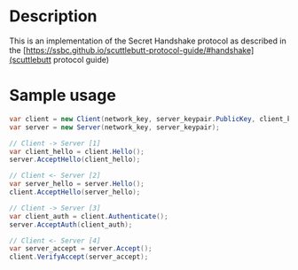 # Description
This is an implementation of the Secret Handshake protocol as described in the
[https://ssbc.github.io/scuttlebutt-protocol-guide/#handshake](scuttlebutt protocol guide)

# Sample usage
```cs
var client = new Client(network_key, server_keypair.PublicKey, client_keypair);
var server = new Server(network_key, server_keypair);

// Client -> Server [1]
var client_hello = client.Hello();
server.AcceptHello(client_hello);

// Client <- Server [2]
var server_hello = server.Hello();
client.AcceptHello(server_hello);

// Client -> Server [3]
var client_auth = client.Authenticate();
server.AcceptAuth(client_auth);

// Client <- Server [4]
var server_accept = server.Accept();
client.VerifyAccept(server_accept);
```
